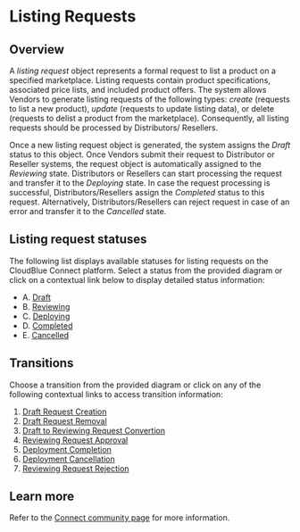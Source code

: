 # Listing Requests
## Overview
A *listing request* object represents a formal request to list a product on a specified marketplace. Listing requests contain product specifications, associated price lists, and included product offers. 
The system allows Vendors to generate listing requests of the following types: *create* (requests to list a new product), *update* (requests to update listing data), or delete (requests to delist a product from the marketplace). Consequently, all listing requests should be processed by Distributors/ Resellers.

Once a new listing request object is generated, the system assigns the *Draft* status to this object. Once Vendors submit their request to Distributor or Reseller systems, the request object is automatically assigned to the *Reviewing* state. Distributors or Resellers can start processing the request and transfer it to the *Deploying* state. In case the request processing is successful, Distributors/Resellers assign the *Completed* status to this request. Alternatively, Distributors/Resellers can reject request in case of an error and transfer it to the *Cancelled* state.
## Listing request statuses
The following list displays available statuses for listing requests on the CloudBlue Connect platform. Select a status from the provided diagram or click on a contextual link below to display detailed status information:

* A. [Draft](s-a-draft.html)
* B. [Reviewing](s-b-reviewing.html)
* C. [Deploying](s-c-deploying.html)
* D. [Completed](s-d-completed.html)  
* E. [Cancelled](s-e-cancelled.html)

## Transitions
Choose a transition from the provided diagram or click on any of the following contextual links to access transition information:

1. [Draft Request Creation](t-1-new-draft.html)
2. [Draft Request Removal](t-2-draft-deleted.html)
3. [Draft to Reviewing Request Convertion](t-3-draft-reviewing.html)
4. [Reviewing Request Approval](t-4-reviewing-deploying.html)
5. [Deployment Completion](t-5-deploying-completed.html)
6. [Deployment Cancellation](t-6-deploying-cancelled.html)
7. [Reviewing Request Rejection](t-7-reviewing-cancelled.html)

## Learn more
Refer to the [Connect community page](https://connect.cloudblue.com/community/modules/listings/) for more information.
